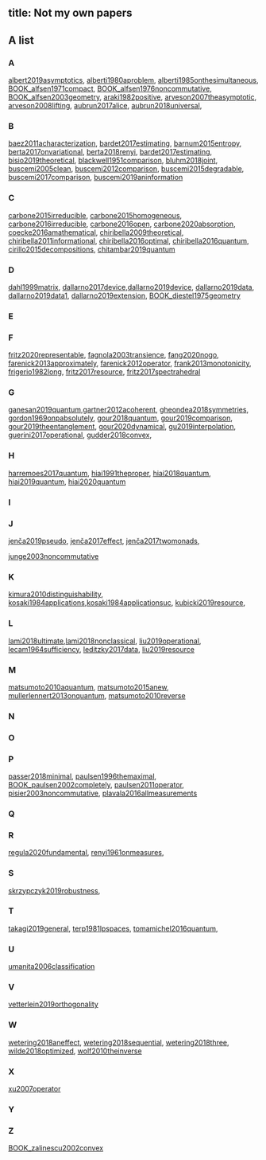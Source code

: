 title: Not my own papers
---
## A list

### A
[albert2019asymptotics](albert2019asymptotics),
[alberti1980aproblem](alberti1980aproblem), [alberti1985onthesimultaneous](alberti1985onthesimultaneous), [BOOK_alfsen1971compact](BOOK_alfsen1971compact), [BOOK_alfsen1976noncommutative](BOOK_alfsen1976noncommutative), [BOOK_alfsen2003geometry](BOOK_alfsen2003geometry), [araki1982positive](araki1982positive),
[arveson2007theasymptotic](arveson2007theasymptotic), [arveson2008lifting](arveson2008lifting), [aubrun2017alice](aubrun2017alice), [aubrun2018universal](aubrun2018universal), 

### B
[baez2011acharacterization](baez2011acharacterization), [bardet2017estimating](bardet2017estimating), 
[barnum2015entropy](barnum2015entropy), [berta2017onvariational](berta2017onvariational),  [berta2018renyi](berta2018renyi), [bardet2017estimating](bardet2017estimating), [bisio2019theoretical](bisio2019theoretical), [blackwell1951comparison](blackwell1951comparison), 
[bluhm2018joint](bluhm2018joint), [buscemi2005clean](buscemi2005clean), 
[buscemi2012comparison](buscemi2012comparison), [buscemi2015degradable](buscemi2015degradable), [buscemi2017comparison](buscemi2017comparison), [buscemi2019aninformation](buscemi2019aninformation)

### C
[carbone2015irreducible](carbone2015irreducible),
[carbone2015homogeneous](carbone2015homogeneous), [carbone2016irreducible](carbone2016irreducible),
[carbone2016open](carbone2016open), [carbone2020absorption](carbone2020absorption), [coecke2016amathematical](coecke2016amathematical), [chiribella2009theoretical](chiribella2009theoretical), [chiribella2011informational](chiribella2011informational), [chiribella2016optimal](chiribella2016optimal), 
[chiribella2016quantum](chiribella2016quantum),
[cirillo2015decompositions](cirillo2015decompositions), [chitambar2019quantum](chitambar2019quantum)


### D
[dahl1999matrix](dahl1999matrix), [dallarno2017device](dallarno2017device),[dallarno2019device](dallarno2019device), [dallarno2019data](dallarno2019data),
[dallarno2019data1](dallarno2019data1), [dallarno2019extension](dallarno2019extension), [BOOK_diestel1975geometry](BOOK_diestel1975geometry)
### E


### F
[fritz2020representable](fritz2020representable),
[fagnola2003transience](fagnola2003transience), [fang2020nogo](fang2020nogo),
[farenick2013approximately](farenick2013approximately), [farenick2012operator](farenick2012operator), [frank2013monotonicity](frank2013monotonicity), [frigerio1982long](frigerio1982long), [fritz2017resource](fritz2017resource), [fritz2017spectrahedral](fritz2017spectrahedral) 

### G

[ganesan2019quantum](ganesan2019quantum),[gartner2012acoherent](gartner2012acoherent),
[gheondea2018symmetries](gheondea2018symmetries),
[gordon1969onpabsolutely](gordon1969onpabsolutely),
[gour2018quantum](gour2018quantum), [gour2019comparison](gour2019comparison),
[gour2019theentanglement](gour2019theentanglement),
[gour2020dynamical](gour2020dynamical), [gu2019interpolation](gu2019interpolation), 
[guerini2017operational](guerini2017operational),   [gudder2018convex](gudder2018convex), 

### H

[harremoes2017quantum](harremoes2017quantum),
[hiai1991theproper](hiai1991theproper),
 [hiai2018quantum](hiai2018quantum), [hiai2019quantum](hiai2019quantum), 
[hiai2020quantum](hiai2020quantum)

### I

### J
[jenča2019pseudo](jenča2019pseudo),
[jenča2017effect](jenča2017effect),
[jenča2017twomonads](jenča2017twomonads),

[junge2003noncommutative](junge2003noncommutative)

### K

[kimura2010distinguishability](kimura2010distinguishability), [kosaki1984applications](kosaki1984applications),[kosaki1984applicationsuc](kosaki1984applicationsuc), [kubicki2019resource](kubicki2019resource), 

### L

[lami2018ultimate](lami2018ultimate),[lami2018nonclassical](lami2018nonclassical),
[liu2019operational](liu2019operational), [lecam1964sufficiency](lecam1964sufficiency), [leditzky2017data](leditzky2017data), [liu2019resource](liu2019resource)


### M

[matsumoto2010aquantum](matsumoto2010aquantum), [matsumoto2015anew](matsumoto2015anew), [mullerlennert2013onquantum](mullerlennert2013onquantum), [matsumoto2010reverse](matsumoto2010reverse) 

### N

### O

### P

[passer2018minimal](passer2018minimal), [paulsen1996themaximal](paulsen1996themaximal), [BOOK_paulsen2002completely](BOOK_paulsen2002completely), [paulsen2011operator](paulsen2011operator), [pisier2003noncommutative](pisier2003noncommutative),
 [plavala2016allmeasurements](plavala2016allmeasurements)

### Q

### R

[regula2020fundamental](regula2020fundamental), [renyi1961onmeasures](renyi1961onmeasures), 

### S

[skrzypczyk2019robustness](skrzypczyk2019robustness),

### T
[takagi2019general](takagi2019general), [terp1981lpspaces](terp1981lpspaces), [tomamichel2016quantum](tomamichel2016quantum), 

### U

[umanita2006classification](umanita2006classification)

### V
[vetterlein2019orthogonality](vetterlein2019orthogonality)

### W
[wetering2018aneffect](wetering2018aneffect), [wetering2018sequential](wetering2018sequential), [wetering2018three](wetering2018three), [wilde2018optimized](wilde2018optimized),
[wolf2010theinverse](wolf2010theinverse)

### X
[xu2007operator](xu2007operator)
### Y

### Z

[BOOK_zalinescu2002convex](BOOK_zalinescu2002convex)
